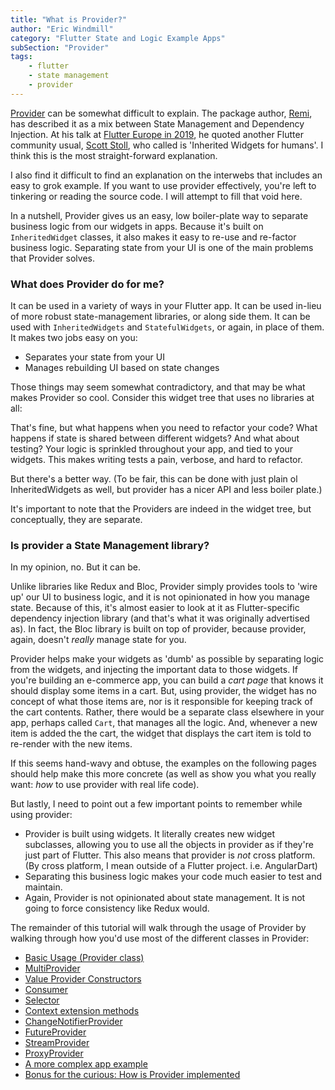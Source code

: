 ```yaml
---
title: "What is Provider?"
author: "Eric Windmill"
category: "Flutter State and Logic Example Apps"
subSection: "Provider"
tags:
    - flutter
    - state management
    - provider
---
```


[Provider](https://github.com/rrousselGit/provider) can be somewhat difficult to explain. The package author, [Remi](https://github.com/rrousselGit), has described it as a mix between State Management and Dependency Injection. At his talk at [Flutter Europe in 2019](https://www.youtube.com/watch?v=BulIREvHBWg), he quoted another Flutter community usual, [Scott Stoll](https://twitter.com/scottstoll2017), who called is 'Inherited Widgets for humans'. I think this is the most straight-forward explanation.

I also find it difficult to find an explanation on the interwebs that includes an easy to grok example. If you want to use provider effectively, you're left to tinkering or reading the source code. I will attempt to fill that void here. 

In a nutshell, Provider gives us an easy, low boiler-plate way to separate business logic from our widgets in apps. Because it's built on `InheritedWidget` classes, it also makes it easy to re-use and re-factor business logic. Separating state from your UI is one of the main problems that Provider solves.

### What does Provider do for me? 

It can be used in a variety of ways in your Flutter app. It can be used in-lieu of more robust state-management libraries, or along side them. It can be used with `InheritedWidgets` and `StatefulWidgets`, or again, in place of them. It makes two jobs easy on you:

- Separates your state from your UI
- Manages rebuilding UI based on state changes

Those things may seem somewhat contradictory, and that may be what makes Provider so cool. Consider this widget tree that uses no libraries at all:

<!-- widget tree image -->

That's fine, but what happens when you need to refactor your code? What happens if state is shared between different widgets?  And what about testing? Your logic is sprinkled throughout your app, and tied to your widgets. This makes writing tests a pain, verbose, and hard to refactor.

But there's a better way. (To be fair, this can be done with just plain ol InheritedWidgets as well, but provider has a nicer API and less boiler plate.) 

<!-- image of provider on one side and widget tree on the other --> 

It's important to note that the Providers are indeed in the widget tree, but conceptually, they are separate.

### Is provider a State Management library?

In my opinion, no. But it can be. 

Unlike libraries like Redux and Bloc, Provider simply provides tools to 'wire up' our UI to business logic, and it is not opinionated in how you manage state. Because of this, it's almost easier to look at it as Flutter-specific dependency injection library (and that's what it was originally advertised as). In fact, the Bloc library is built on top of provider, because provider, again, doesn't _really_ manage state for you.

Provider helps make your widgets as 'dumb' as possible by separating logic from the widgets, and injecting the important data to those widgets. If you're building an e-commerce app, you can build a _cart page_ that knows it should display some items in a cart. But, using provider, the widget has no concept of what those items are, nor is it responsible for keeping track of the cart contents. Rather, there would be a separate class elsewhere in your app, perhaps called `Cart`, that manages all the logic. And, whenever a new item is added the the cart, the widget that displays the cart item is told to re-render with the new items.

If this seems hand-wavy and obtuse, the examples on the following pages should help make this more concrete (as well as show you what you really want: _how_ to use provider with real life code). 

But lastly, I need to point out a few important points to remember while using provider:

* Provider is built using widgets. It literally creates new widget subclasses, allowing you to use all the objects in provider as if they're just part of Flutter. This also means that provider is _not_ cross platform. (By cross platform, I mean outside of a Flutter project. i.e. AngularDart)
* Separating this business logic makes your code much easier to test and maintain.
* Again, Provider is not opinionated about state management. It is not going to force consistency like Redux would.


The remainder of this tutorial will walk through the usage of Provider by walking through how you'd use most of the different classes in Provider:

- [Basic Usage (Provider class)](provider_class.md)
- [MultiProvider](multi_provider.md)
- [Value Provider Constructors](value_constructors.md)
- [Consumer](consumer.md)
- [Selector](selector.md)
- [Context extension methods](context_of.md)
- [ChangeNotifierProvider](change_notifier_provider.md)
- [FutureProvider](future_provider.md)
- [StreamProvider](stream_provider.md)
- [ProxyProvider](proxy_provider.md)
- [A more complex app example](final_example.md)
- [Bonus for the curious: How is Provider implemented](bonus_provider_implementation.md)